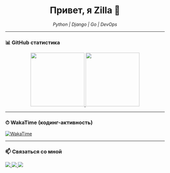 <h1 align="center">Привет, я Zilla 👋</h1>

<p align="center">
  <em>Python | Django | Go | DevOps</em>
</p>

---

### 📊 GitHub статистика

<div align="center">
  <a href="https://github.com/anuraghazra/github-readme-stats">
    <img height="170px" src="https://github-readme-stats.vercel.app/api?username=zilla998&show_icons=true&theme=tokyonight&count_private=true&hide_rank=false" />
  </a>
  <a href="https://github.com/anuraghazra/github-readme-stats">
    <img height="170px" src="https://github-readme-stats.vercel.app/api/top-langs/?username=@zilla998&layout=compact&theme=tokyonight" />
  </a>
</div>

---

### ⏱ WakaTime (кодинг-активность)

[![WakaTime](https://github-readme-stats.vercel.app/api/wakatime?username=zilla998&theme=tokyonight&layout=compact)](https://wakatime.com/@zilla998)

---

### 📫 Связаться со мной

<p>
  <a href="https://t.me/zilla998">
    <img src="https://img.shields.io/badge/-Telegram-2CA5E0?style=for-the-badge&logo=telegram&logoColor=white" />
  </a>
  <a href="mailto:zilla998@proton.me">
    <img src="https://img.shields.io/badge/-ProtonMail-6D4AFF?style=for-the-badge&logo=protonmail&logoColor=white" />
  </a>
  <a href="https://github.com/zilla998">
    <img src="https://img.shields.io/badge/-GitHub-181717?style=for-the-badge&logo=github&logoColor=white" />
  </a>
</p>
